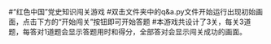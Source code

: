 #“红色中国”党史知识闯关游戏
#双击文件夹中的q&a.py文件开始运行出现初始画面，点击下方的“开始闯关”按钮即可开始答题
#本游戏共设计了3关，每关3道题，每答对1道题会显示答题用时和得分，全部答对会显示闯关成功的画面。